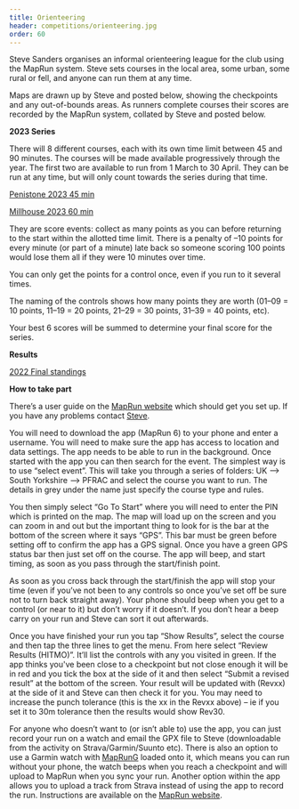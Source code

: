```yaml
---
title: Orienteering
header: competitions/orienteering.jpg
order: 60
---
```

Steve Sanders organises an informal orienteering league for the club using the MapRun system. Steve sets courses in the local area, some urban, some rural or fell, and anyone can run them at any time.

M﻿aps are drawn up by Steve and posted below, showing the checkpoints and any out-of-bounds areas. As runners complete courses their scores are recorded by the MapRun system, collated by Steve and posted below.

**2023 Series**

There will 8 different courses, each with its own time limit between 45 and 90 minutes.  The courses will be made available progressively through the year. The first two are available to run from 1 March to 30 April. They can be run at any time, but will only count towards the series during that time.

[P﻿enistone 2023 45 min](https://pfrac.co.uk/static/images/maps/penistone-2023-maprun.pdf)

[Millhouse 2023 60 min](https://pfrac.co.uk/static/images/maps/millhouse-2023-maprun.pdf)

They are score events: collect as many points as you can before returning to the start within the allotted time limit. There is a penalty of –10 points for every minute (or part of a minute) late back so someone scoring 100 points would lose them all if they were 10 minutes over time.


You can only get the points for a control once, even if you run to it several times.

The naming of the controls shows how many points they are worth (01–09 = 10 points, 11–19 = 20 points, 21–29 = 30 points, 31–39 = 40 points, etc).



Your best 6 scores will be summed to determine your final score for the series.

**Results**

[2022 Final standings](https://pfrac.co.uk/static/results/orienteering/latest-results.xlsx)

**How to take part**

There’s a user guide on the [MapRun website](http://maprunners.weebly.com/quick-guide.html) which should get you set up. If you have any problems contact [Steve](mailto:stevemsanders71@gmail.com).

You will need to download the app (MapRun 6) to your phone and enter a username. You will need to make sure the app has access to location and data settings. The app needs to be able to run in the background. Once started with the app you can then search for the event. The simplest way is to use “select event”. This will take you through a series of
folders: UK &ndash;&gt; South Yorkshire &ndash;&gt; PFRAC and select the course you want to run. The details in grey under the name just specify the course type and rules.

You then simply select “Go To Start” where you will need to enter the PIN which is printed on the map. The map will load up on the screen and you can zoom in and out but the important thing to look for is the bar at the bottom of the screen where it says “GPS”. This bar must be green before setting off to confirm the app has a GPS signal. Once you have a green GPS status bar then just set off on the course. The app will beep, and start timing, as soon as you pass through the start/finish point.

As soon as you cross back through the start/finish the app will stop your time (even if you’ve not been to any controls so once you’ve set off be sure not to turn back straight away). Your phone should beep when you get to a control (or near to it) but don’t worry if it doesn’t. If you don’t hear a beep carry on your run and Steve can sort it out afterwards.

Once you have finished your run you tap “Show Results”, select the course and then tap the three lines to get the menu. From here select “Review Results (HITMO)”. It’ll list the controls with any you visited in green. If the app thinks you've been close to a
checkpoint but not close enough it will be in red and you tick the box at the side of it and then select “Submit a revised result” at the bottom of the screen. Your result will be updated with (Revxx) at the side of it and Steve can then check it for you. You may need to increase the punch tolerance (this is the xx in the Revxx above) – ie if you set it to 30m
tolerance then the results would show Rev30.

For anyone who doesn’t want to (or isn’t able to) use the app, you can just record your run on a watch and email the GPX file to Steve (downloadable from the activity on
Strava/Garmin/Suunto etc). There is also an option to use a Garmin watch with [MapRunG](https://maprunners.weebly.com/maprung.html) loaded onto it, which means you can run without your phone, the watch beeps when you reach a checkpoint and will upload to MapRun when you sync your run. Another option within the app allows you to upload a track from Strava instead of using the app to record the run.  Instructions are available on the [MapRun website](https://maprunners.weebly.com/maprun---any-track.html).

